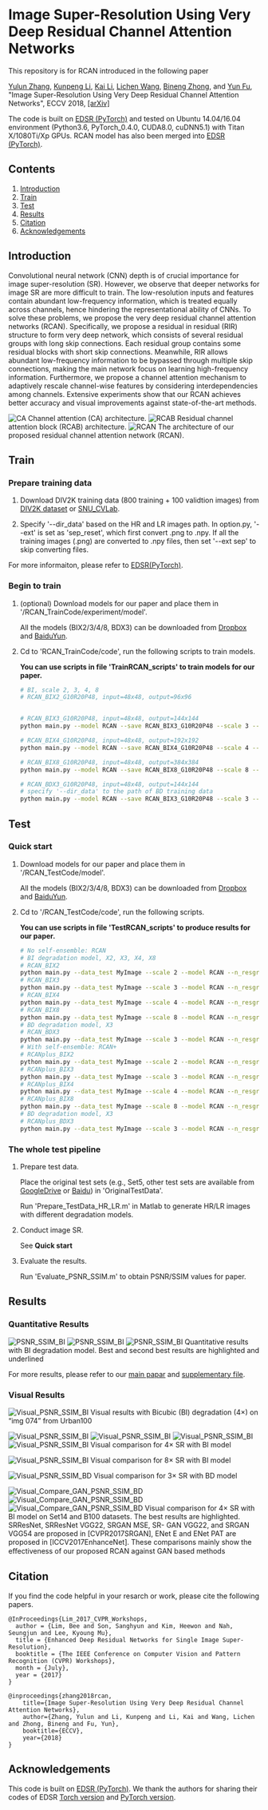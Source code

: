 # Image Super-Resolution Using Very Deep Residual Channel Attention Networks
This repository is for RCAN introduced in the following paper

[Yulun Zhang](http://yulunzhang.com/), [Kunpeng Li](https://kunpengli1994.github.io/), [Kai Li](http://kailigo.github.io/), [Lichen Wang](https://sites.google.com/site/lichenwang123/), [Bineng Zhong](https://scholar.google.de/citations?user=hvRBydsAAAAJ&hl=en), and [Yun Fu](http://www1.ece.neu.edu/~yunfu/), "Image Super-Resolution Using Very Deep Residual Channel Attention Networks", ECCV 2018, [[arXiv]](https://arxiv.org/abs/1807.02758) 


The code is built on [EDSR (PyTorch)](https://github.com/thstkdgus35/EDSR-PyTorch) and tested on Ubuntu 14.04/16.04 environment (Python3.6, PyTorch_0.4.0, CUDA8.0, cuDNN5.1) with Titan X/1080Ti/Xp GPUs. RCAN model has also been merged into [EDSR (PyTorch)](https://github.com/thstkdgus35/EDSR-PyTorch).

## Contents
1. [Introduction](#introduction)
2. [Train](#train)
3. [Test](#test)
4. [Results](#results)
5. [Citation](#citation)
6. [Acknowledgements](#acknowledgements)

## Introduction
Convolutional neural network (CNN) depth is of crucial importance for image super-resolution (SR). However, we observe that deeper networks for image SR are more difficult to train. The low-resolution inputs and features contain abundant low-frequency information, which is treated equally across channels, hence hindering the representational ability of CNNs. To solve these problems, we propose the very deep residual channel attention networks (RCAN). Specifically, we propose a residual in residual (RIR) structure to form very deep network, which consists of several residual groups with long skip connections. Each residual group contains some residual blocks with short skip connections. Meanwhile, RIR allows abundant low-frequency information to be bypassed through multiple skip connections, making the main network focus on learning high-frequency information. Furthermore, we propose a channel attention mechanism to adaptively rescale channel-wise features by considering interdependencies among channels. Extensive experiments show that our RCAN achieves better accuracy and visual improvements against state-of-the-art methods.

![CA](/Figs/CA.PNG)
Channel attention (CA) architecture.
![RCAB](/Figs/RCAB.PNG)
Residual channel attention block (RCAB) architecture.
![RCAN](/Figs/RCAN.PNG)
The architecture of our proposed residual channel attention network (RCAN).

## Train
### Prepare training data 

1. Download DIV2K training data (800 training + 100 validtion images) from [DIV2K dataset](https://data.vision.ee.ethz.ch/cvl/DIV2K/) or [SNU_CVLab](https://cv.snu.ac.kr/research/EDSR/DIV2K.tar).

2. Specify '--dir_data' based on the HR and LR images path. In option.py, '--ext' is set as 'sep_reset', which first convert .png to .npy. If all the training images (.png) are converted to .npy files, then set '--ext sep' to skip converting files.

For more informaiton, please refer to [EDSR(PyTorch)](https://github.com/thstkdgus35/EDSR-PyTorch).

### Begin to train

1. (optional) Download models for our paper and place them in '/RCAN_TrainCode/experiment/model'.

    All the models (BIX2/3/4/8, BDX3) can be downloaded from [Dropbox](https://www.dropbox.com/s/qm9vc0p0w9i4s0n/models_ECCV2018RCAN.zip?dl=0) and [BaiduYun](https://pan.baidu.com/s/1bkoJKmdOcvLhOFXHVkFlKA).

2. Cd to 'RCAN_TrainCode/code', run the following scripts to train models.

    **You can use scripts in file 'TrainRCAN_scripts' to train models for our paper.**

    ```bash
    # BI, scale 2, 3, 4, 8
    # RCAN_BIX2_G10R20P48, input=48x48, output=96x96


    # RCAN_BIX3_G10R20P48, input=48x48, output=144x144
    python main.py --model RCAN --save RCAN_BIX3_G10R20P48 --scale 3 --n_resgroups 10 --n_resblocks 20 --n_feats 64  --reset --chop --save_results --print_model --patch_size 144 --pre_train ../experiment/model/RCAN_BIX2.pt

    # RCAN_BIX4_G10R20P48, input=48x48, output=192x192
    python main.py --model RCAN --save RCAN_BIX4_G10R20P48 --scale 4 --n_resgroups 10 --n_resblocks 20 --n_feats 64  --reset --chop --save_results --print_model --patch_size 192 --pre_train ../experiment/model/RCAN_BIX2.pt

    # RCAN_BIX8_G10R20P48, input=48x48, output=384x384
    python main.py --model RCAN --save RCAN_BIX8_G10R20P48 --scale 8 --n_resgroups 10 --n_resblocks 20 --n_feats 64  --reset --chop --save_results --print_model --patch_size 384 --pre_train ../experiment/model/RCAN_BIX2.pt
    
    # RCAN_BDX3_G10R20P48, input=48x48, output=144x144
    # specify '--dir_data' to the path of BD training data
    python main.py --model RCAN --save RCAN_BIX3_G10R20P48 --scale 3 --n_resgroups 10 --n_resblocks 20 --n_feats 64  --reset --chop --save_results --print_model --patch_size 144 --pre_train ../experiment/model/RCAN_BIX2.pt

    ```

## Test
### Quick start
1. Download models for our paper and place them in '/RCAN_TestCode/model'.

    All the models (BIX2/3/4/8, BDX3) can be downloaded from [Dropbox](https://www.dropbox.com/s/qm9vc0p0w9i4s0n/models_ECCV2018RCAN.zip?dl=0) and [BaiduYun](https://pan.baidu.com/s/1bkoJKmdOcvLhOFXHVkFlKA).

2. Cd to '/RCAN_TestCode/code', run the following scripts.

    **You can use scripts in file 'TestRCAN_scripts' to produce results for our paper.**

    ```bash
    # No self-ensemble: RCAN
    # BI degradation model, X2, X3, X4, X8
    # RCAN_BIX2
    python main.py --data_test MyImage --scale 2 --model RCAN --n_resgroups 10 --n_resblocks 20 --n_feats 64 --pre_train ../../RCAN_TrainCode/experiment/RCAN_BN_GatedAM_BIX2_G10R20P48Ep200/model/model_best.pt --test_only --save_results --chop --save 'RCAN_BN_GatedAM_G10R20P48Ep200' --testpath ../LR/LRBI --testset Set5
    # RCAN_BIX3
    python main.py --data_test MyImage --scale 3 --model RCAN --n_resgroups 10 --n_resblocks 20 --n_feats 64 --pre_train ../model/RCAN_BIX3.pt --test_only --save_results --chop --save 'RCAN' --testpath /media/yulun/Disk10T/datasets/super-resolution/LRBI --testset Set5
    # RCAN_BIX4
    python main.py --data_test MyImage --scale 4 --model RCAN --n_resgroups 10 --n_resblocks 20 --n_feats 64 --pre_train ../model/RCAN_BIX4.pt --test_only --save_results --chop --save 'RCAN' --testpath /media/yulun/Disk10T/datasets/super-resolution/LRBI --testset Set5
    # RCAN_BIX8
    python main.py --data_test MyImage --scale 8 --model RCAN --n_resgroups 10 --n_resblocks 20 --n_feats 64 --pre_train ../model/RCAN_BIX8.pt --test_only --save_results --chop --save 'RCAN' --testpath /media/yulun/Disk10T/datasets/super-resolution/LRBI --testset Set5
    # BD degradation model, X3
    # RCAN_BDX3
    python main.py --data_test MyImage --scale 3 --model RCAN --n_resgroups 10 --n_resblocks 20 --n_feats 64 --pre_train ../model/RCAN_BDX3.pt --test_only --save_results --chop --save 'RCAN' --testpath /media/yulun/Disk10T/datasets/super-resolution/LRBD --degradation BD --testset Set5
    # With self-ensemble: RCAN+
    # RCANplus_BIX2
    python main.py --data_test MyImage --scale 2 --model RCAN --n_resgroups 10 --n_resblocks 20 --n_feats 64 --pre_train ../model/RCAN_BIX2.pt --test_only --save_results --chop --self_ensemble --save 'RCANplus' --testpath /media/yulun/Disk10T/datasets/super-resolution/LRBI --testset Set5
    # RCANplus_BIX3
    python main.py --data_test MyImage --scale 3 --model RCAN --n_resgroups 10 --n_resblocks 20 --n_feats 64 --pre_train ../model/RCAN_BIX3.pt --test_only --save_results --chop --self_ensemble --save 'RCANplus' --testpath /media/yulun/Disk10T/datasets/super-resolution/LRBI --testset Set5
    # RCANplus_BIX4
    python main.py --data_test MyImage --scale 4 --model RCAN --n_resgroups 10 --n_resblocks 20 --n_feats 64 --pre_train ../model/RCAN_BIX4.pt --test_only --save_results --chop --self_ensemble --save 'RCANplus' --testpath /media/yulun/Disk10T/datasets/super-resolution/LRBI --testset Set5
    # RCANplus_BIX8
    python main.py --data_test MyImage --scale 8 --model RCAN --n_resgroups 10 --n_resblocks 20 --n_feats 64 --pre_train ../model/RCAN_BIX8.pt --test_only --save_results --chop --self_ensemble --save 'RCANplus' --testpath /media/yulun/Disk10T/datasets/super-resolution/LRBI --testset Set5
    # BD degradation model, X3
    # RCANplus_BDX3
    python main.py --data_test MyImage --scale 3 --model RCAN --n_resgroups 10 --n_resblocks 20 --n_feats 64 --pre_train ../model/RCAN_BDX3.pt --test_only --save_results --chop --self_ensemble  --save 'RCANplus' --testpath /media/yulun/Disk10T/datasets/super-resolution/LRBD --degradation BD --testset Set5
    ```

### The whole test pipeline
1. Prepare test data.

    Place the original test sets (e.g., Set5, other test sets are available from [GoogleDrive](https://drive.google.com/drive/folders/1xyiuTr6ga6ni-yfTP7kyPHRmfBakWovo?usp=sharing) or [Baidu](https://pan.baidu.com/s/1yBI_-rknXT2lm1UAAB_bag)) in 'OriginalTestData'.

    Run 'Prepare_TestData_HR_LR.m' in Matlab to generate HR/LR images with different degradation models.
2. Conduct image SR. 

    See **Quick start**
3. Evaluate the results.

    Run 'Evaluate_PSNR_SSIM.m' to obtain PSNR/SSIM values for paper.



## Results
### Quantitative Results
![PSNR_SSIM_BI](/Figs/psnr_bi_1.PNG)
![PSNR_SSIM_BI](/Figs/psnr_bi_2.PNG)
![PSNR_SSIM_BI](/Figs/psnr_bi_3.PNG)
Quantitative results with BI degradation model. Best and second best results are highlighted and underlined

For more results, please refer to our [main papar](https://arxiv.org/abs/1807.02758) and [supplementary file](http://yulunzhang.com/papers/ECCV-2018-RCAN_supp.pdf).
### Visual Results
![Visual_PSNR_SSIM_BI](/Figs/fig1_visual_bi_x4.PNG)
Visual results with Bicubic (BI) degradation (4×) on “img 074” from Urban100


![Visual_PSNR_SSIM_BI](/Figs/fig5_visual_psnr_ssim_bi_x4.PNG)
![Visual_PSNR_SSIM_BI](/Figs/supp_fig1_visual_psnr_ssim_bi_x4_1.PNG)
![Visual_PSNR_SSIM_BI](/Figs/supp_fig1_visual_psnr_ssim_bi_x4_2.PNG)
![Visual_PSNR_SSIM_BI](/Figs/supp_fig1_visual_psnr_ssim_bi_x4_3.PNG)
Visual comparison for 4× SR with BI model

![Visual_PSNR_SSIM_BI](/Figs/fig6_visual_psnr_ssim_bi_x8.PNG)
Visual comparison for 8× SR with BI model

![Visual_PSNR_SSIM_BD](/Figs/fig7_visual_psnr_ssim_bd_x3.PNG)
Visual comparison for 3× SR with BD model

![Visual_Compare_GAN_PSNR_SSIM_BD](/Figs/supp_fig1_visual_compare_gan_psnr_ssim_bi_x4_1.PNG)
![Visual_Compare_GAN_PSNR_SSIM_BD](/Figs/supp_fig1_visual_compare_gan_psnr_ssim_bi_x4_2.PNG)
![Visual_Compare_GAN_PSNR_SSIM_BD](/Figs/supp_fig1_visual_compare_gan_psnr_ssim_bi_x4_3.PNG)
Visual comparison for 4× SR with BI model on Set14 and B100 datasets.
The best results are highlighted. SRResNet, SRResNet VGG22, SRGAN MSE, SR-
GAN VGG22, and SRGAN VGG54 are proposed in [CVPR2017SRGAN], ENet E and ENet PAT are
proposed in [ICCV2017EnhanceNet]. These comparisons mainly show the eﬀectiveness of our proposed
RCAN against GAN based methods

## Citation
If you find the code helpful in your resarch or work, please cite the following papers.
```
@InProceedings{Lim_2017_CVPR_Workshops,
  author = {Lim, Bee and Son, Sanghyun and Kim, Heewon and Nah, Seungjun and Lee, Kyoung Mu},
  title = {Enhanced Deep Residual Networks for Single Image Super-Resolution},
  booktitle = {The IEEE Conference on Computer Vision and Pattern Recognition (CVPR) Workshops},
  month = {July},
  year = {2017}
}

@inproceedings{zhang2018rcan,
    title={Image Super-Resolution Using Very Deep Residual Channel Attention Networks},
    author={Zhang, Yulun and Li, Kunpeng and Li, Kai and Wang, Lichen and Zhong, Bineng and Fu, Yun},
    booktitle={ECCV},
    year={2018}
}
```
## Acknowledgements
This code is built on [EDSR (PyTorch)](https://github.com/thstkdgus35/EDSR-PyTorch). We thank the authors for sharing their codes of EDSR [Torch version](https://github.com/LimBee/NTIRE2017) and [PyTorch version](https://github.com/thstkdgus35/EDSR-PyTorch).

